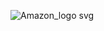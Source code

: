 ![Amazon_logo svg](https://github.com/shawna-tuli-silicon-valley/amazon-mountain-view-ai-and-data-science/assets/19508013/37d497aa-6510-4d54-a255-92a9ff860b05)
